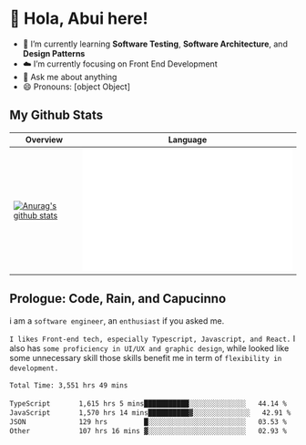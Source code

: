 # 👋 Hola, Abui here!

- 🌱 I’m currently learning **Software Testing**, **Software Architecture**, and **Design Patterns**
- ☁️ I’m currently focusing on Front End Development
- 💬 Ask me about anything
- 😄 Pronouns: [object Object]

## My Github Stats

| Overview | Language |
| --- | --- |
|[![Anurag's github stats](https://github-readme-stats.vercel.app/api?username=abui-am&count_private=true)](https://github.com/anuraghazra/github-readme-stats)|![Language](https://raw.githubusercontent.com/abui-am/stats/c6455f656dfce7acd3951e5ec5b25d72af0b2ee3/generated/languages.svg)|

## Prologue: Code, Rain, and Capucinno
i am a `software engineer`, an `enthusiast` if you asked me. 

`I likes Front-end tech, especially Typescript, Javascript, and React.` I also has `some proficiency in UI/UX and graphic design`, while looked like some unnecessary skill those skills benefit me in term of `flexibility in development.`


<!--START_SECTION:waka-->

```text
Total Time: 3,551 hrs 49 mins

TypeScript       1,615 hrs 5 mins███████████░░░░░░░░░░░░░░   44.14 %
JavaScript       1,570 hrs 14 mins██████████▓░░░░░░░░░░░░░░   42.91 %
JSON             129 hrs         █░░░░░░░░░░░░░░░░░░░░░░░░   03.53 %
Other            107 hrs 16 mins ▓░░░░░░░░░░░░░░░░░░░░░░░░   02.93 %
```

<!--END_SECTION:waka-->
